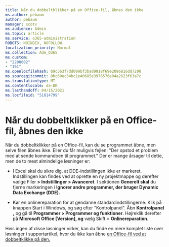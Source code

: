 ```yaml
---
title: Når du dobbeltklikker på en Office-fil, åbnes den ikke
ms.author: pebaum
author: pebaum
manager: scotv
ms.audience: Admin
ms.topic: article
ms.service: o365-administration
ROBOTS: NOINDEX, NOFOLLOW
localization_priority: Normal
ms.collection: Adm_O365
ms.custom:
- "2200002"
- "161"
ms.openlocfilehash: b9c563f7dd099bf3bad9018f69e2096816dd7290
ms.sourcegitcommit: 8bc60ec34bc1e40685e3976576e04a2623f63a7c
ms.translationtype: MT
ms.contentlocale: da-DK
ms.lasthandoff: 04/15/2021
ms.locfileid: "51814799"
---
```

# <a name="double-clicking-an-office-file-fails-to-open-it"></a>Når du dobbeltklikker på en Office-fil, åbnes den ikke

Når du dobbeltklikker på en Office-fil, kan du se programmet åbne, men selve filen åbnes ikke. Eller du får muligvis fejlen: "Der opstod et problem med at sende kommandoen til programmet." Der er mange årsager til dette, men de to mest almindelige løsninger er:

- I Excel skal du sikre dig, at DDE-indstillingen ikke er markeret. Indstillingen kan findes ved at oprette en ny projektmappe og derefter vælge Filer **> Indstillinger > Avanceret**. I sektionen **Generelt skal** du fjerne markeringen i **Ignorer andre programmer, der bruger Dynamic Data Exchange (DDE).**

- Kør en onlinereparation for at gendanne standardindstillingerne. Klik på knappen Start i Windows, og søg efter "Kontrolpanel". Åbn **Kontrolpanel ,** og gå til **Programmer > Programmer og funktioner**. Højreklik derefter på **Microsoft Office [Version], og** vælg Skift > **Onlinereparation**.

Hvis ingen af disse løsninger virker, kan du finde en mere komplet liste over løsninger i supportartikel, hvor du ikke kan åbne [en Office-fil ved at dobbeltklikke på den.](https://support.office.com/article/Double-clicking-an-Office-file-fails-to-open-it-1e9c0ad9-34c8-4440-a42e-d30186b29ed6)
